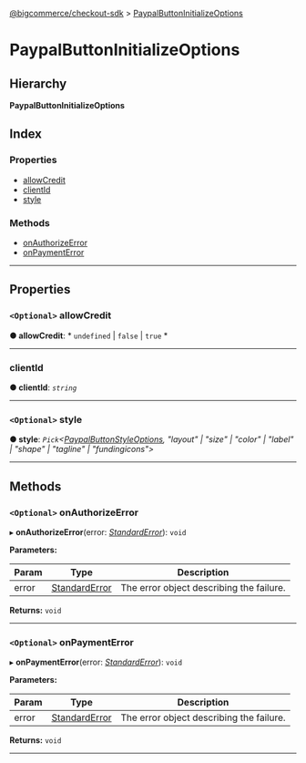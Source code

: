 [@bigcommerce/checkout-sdk](../README.md) > [PaypalButtonInitializeOptions](../interfaces/paypalbuttoninitializeoptions.md)

# PaypalButtonInitializeOptions

## Hierarchy

**PaypalButtonInitializeOptions**

## Index

### Properties

* [allowCredit](paypalbuttoninitializeoptions.md#allowcredit)
* [clientId](paypalbuttoninitializeoptions.md#clientid)
* [style](paypalbuttoninitializeoptions.md#style)

### Methods

* [onAuthorizeError](paypalbuttoninitializeoptions.md#onauthorizeerror)
* [onPaymentError](paypalbuttoninitializeoptions.md#onpaymenterror)

---

## Properties

<a id="allowcredit"></a>

### `<Optional>` allowCredit

**● allowCredit**: * `undefined` &#124; `false` &#124; `true`
*

___
<a id="clientid"></a>

###  clientId

**● clientId**: *`string`*

___
<a id="style"></a>

### `<Optional>` style

**● style**: *`Pick`<[PaypalButtonStyleOptions](paypalbuttonstyleoptions.md),  "layout" &#124; "size" &#124; "color" &#124; "label" &#124; "shape" &#124; "tagline" &#124; "fundingicons">*

___

## Methods

<a id="onauthorizeerror"></a>

### `<Optional>` onAuthorizeError

▸ **onAuthorizeError**(error: *[StandardError](../classes/standarderror.md)*): `void`

**Parameters:**

| Param | Type | Description |
| ------ | ------ | ------ |
| error | [StandardError](../classes/standarderror.md) |  The error object describing the failure. |

**Returns:** `void`

___
<a id="onpaymenterror"></a>

### `<Optional>` onPaymentError

▸ **onPaymentError**(error: *[StandardError](../classes/standarderror.md)*): `void`

**Parameters:**

| Param | Type | Description |
| ------ | ------ | ------ |
| error | [StandardError](../classes/standarderror.md) |  The error object describing the failure. |

**Returns:** `void`

___

